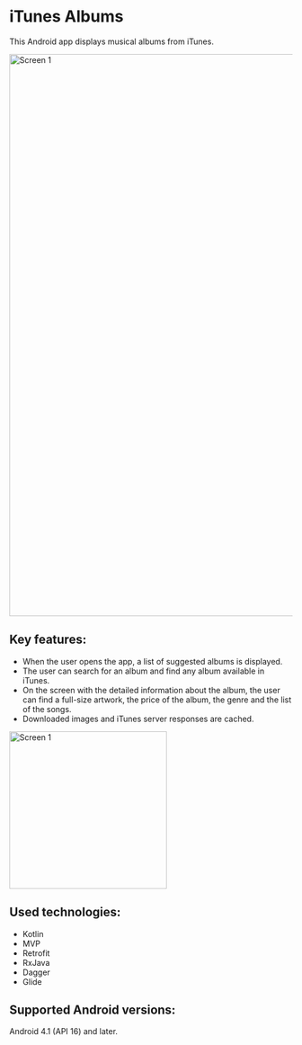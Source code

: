 # iTunes Albums
This Android app displays musical albums from iTunes.

<img src="https://user-images.githubusercontent.com/12444628/74474995-a0ae9880-4eb7-11ea-8929-1bfaf8d76199.png" alt="Screen 1" width="1000"/>

## Key features:
- When the user opens the app, a list of suggested albums is displayed.
- The user can search for an album and find any album available in iTunes.
- On the screen with the detailed information about the album, the user can find a full-size artwork, the price of the album, the genre and the list of the songs.
- Downloaded images and iTunes server responses are cached.

<img src="https://user-images.githubusercontent.com/12444628/74482886-67c9f000-4ec6-11ea-8648-51a725d7652a.gif" alt="Screen 1" width="280"/>
<br/>

## Used technologies:
- Kotlin
- MVP
- Retrofit
- RxJava
- Dagger
- Glide

## Supported Android versions:
Android 4.1 (API 16) and later.
